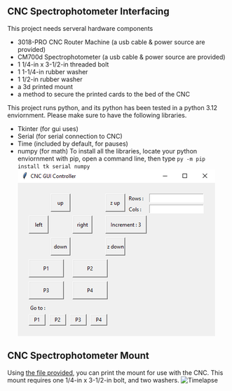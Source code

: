 ## CNC Spectrophotometer Interfacing


This project needs serveral hardware components
- 3018-PRO CNC Router Machine (a usb cable & power source are provided)
- CM700d Spectrophotometer (a usb cable & power source are provided)
- 1 1/4-in x 3-1/2-in threaded bolt
- 1 1-1/4-in rubber washer
- 1 1/2-in rubber washer
- a 3d printed mount
- a method to secure the printed cards to the bed of the CNC

This project runs python, and its python has been tested in a python 3.12 enviornment. Please make sure to have the following libraries.
- Tkinter (for gui uses)
- Serial (for serial connection to CNC)
- Time (included by default, for pauses)
- numpy (for math)
To install all the libraries, locate your python enviornment with pip, open a command line, then type 
`py -m pip install tk serial numpy`
![GUI Image](./software/media/gui.png)













## CNC Spectrophotometer Mount
Using [the file provided](./hardware/cnc%20konica%20minolta%20mount.stl), you can print the mount for use with the CNC. This mount requires one 1/4-in x 3-1/2-in bolt, and two washers.
![Timelapse](./hardware/media/timelapse1.gif)
